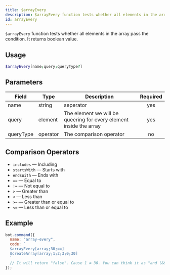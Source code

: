 ```yaml
---
title: $arrayEvery 
description: $arrayEvery function tests whether all elements in the array pass the condition. It returns boolean value.
id: arrayEvery
---
```


`$arrayEvery` function tests whether all elements in the array pass the condition. It returns boolean value.


## Usage

```php
$arrayEvery[name;query;queryType?]
```

## Parameters 


| Field     | Type     | Description                                                        | Required |
| --------- | -------- | ------------------------------------------------------------------ |:--------:|
| name      | string   | seperator                                                          |    yes   |
| query     | element  | The element we will be queering for every element inside the array |    yes   |
| queryType | operator | The comparison operator                                            |    no    |

## Comparison Operators

* `includes` — Including 
* `startsWith` — Starts with
* `endsWith` — Ends with
* `==` — Equal to 
* `!=` — Not equal to
* `>` — Greater than
* `<` — Less than
* `>=` — Greater than or equal to
* `<=` — Less than or equal to

## Example

```javascript
bot.command({
  name: "array-every", 
  code: `
  $arrayEvery[array;30;==]
  $createArray[array;1;2;3;0;30]
  `
  // It will return "false". Cause 1 ≠ 30. You can think it as "and (&&)" logical operator.
});
```
